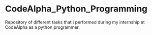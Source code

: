 # CodeAlpha_Python_Programming
Repository of different tasks that i performed during my internship at CodeAlpha as a python programmer.
